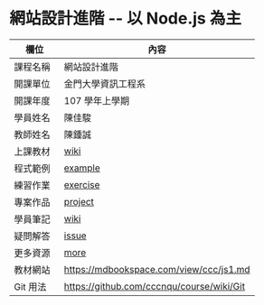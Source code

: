 # 網站設計進階 -- 以 Node.js 為主

欄位       |  內容
----------|----------------------------
課程名稱   | 網站設計進階
開課單位   | 金門大學資訊工程系
開課年度   | 107 學年上學期
學員姓名   | 陳佳駿
教師姓名   | 陳鍾誠
上課教材   | [wiki](https://github.com/cccnqu/ws107a/wiki)
程式範例   | [example](example)
練習作業   | [exercise](exercise)
專案作品   | [project](project)
學員筆記   | [wiki](../../wiki)
疑問解答   | [issue](https://github.com/cccnqu/ws107a/issues)
更多資源   | [more](more)
教材網站   | https://mdbookspace.com/view/ccc/js1.md
Git 用法   |https://github.com/cccnqu/course/wiki/Git
